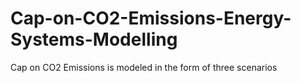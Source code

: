 # Cap-on-CO2-Emissions-Energy-Systems-Modelling
Cap on CO2 Emissions is modeled in the form of three scenarios
